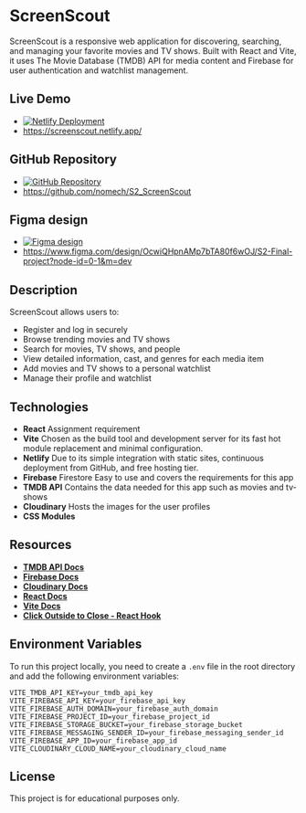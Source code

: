 # ScreenScout

ScreenScout is a responsive web application for discovering, searching, and managing your favorite movies and TV shows. Built with React and Vite, it uses The Movie Database (TMDB) API for media content and Firebase for user authentication and watchlist management.

## Live Demo

-   [![Netlify Deployment](https://img.shields.io/badge/Deploy-on%20Netlify-brightgreen)](https://screenscout.netlify.app/)
-   https://screenscout.netlify.app/

## GitHub Repository

-   [![GitHub Repository](https://img.shields.io/badge/GitHub-Repo-blue)](https://github.com/nomech/S2_ScreenScout)
-   https://github.com/nomech/S2_ScreenScout

## Figma design

-   [![Figma design](https://img.shields.io/badge/Design-Figma-pink)](https://www.figma.com/design/OcwiQHpnAMp7bTA80f6wOJ/S2-Final-project?node-id=0-1&m=dev)
-   https://www.figma.com/design/OcwiQHpnAMp7bTA80f6wOJ/S2-Final-project?node-id=0-1&m=dev

## Description

ScreenScout allows users to:

-   Register and log in securely
-   Browse trending movies and TV shows
-   Search for movies, TV shows, and people
-   View detailed information, cast, and genres for each media item
-   Add movies and TV shows to a personal watchlist
-   Manage their profile and watchlist

## Technologies

-   **React** Assignment requirement
-   **Vite** Chosen as the build tool and development server for its fast hot module replacement and minimal configuration.
-   **Netlify** Due to its simple integration with static sites, continuous deployment from GitHub, and free hosting tier.
-   **Firebase** Firestore Easy to use and covers the requirements for this app
-   **TMDB API** Contains the data needed for this app such as movies and tv-shows
-   **Cloudinary** Hosts the images for the user profiles
-   **CSS Modules**

## Resources

-   **[TMDB API Docs](https://developer.themoviedb.org/)**
-   **[Firebase Docs](https://firebase.google.com/docs/)**
-   **[Cloudinary Docs](https://cloudinary.com/documentation)**
-   **[React Docs](https://react.dev/)**
-   **[Vite Docs](https://vitejs.dev/)**
-   **[Click Outside to Close - React Hook](https://www.youtube.com/watch?v=HfZ7pdhS43s)**

## Environment Variables
To run this project locally, you need to create a `.env` file in the root directory and add the following environment variables:
 
```
VITE_TMDB_API_KEY=your_tmdb_api_key
VITE_FIREBASE_API_KEY=your_firebase_api_key
VITE_FIREBASE_AUTH_DOMAIN=your_firebase_auth_domain
VITE_FIREBASE_PROJECT_ID=your_firebase_project_id
VITE_FIREBASE_STORAGE_BUCKET=your_firebase_storage_bucket
VITE_FIREBASE_MESSAGING_SENDER_ID=your_firebase_messaging_sender_id
VITE_FIREBASE_APP_ID=your_firebase_app_id
VITE_CLOUDINARY_CLOUD_NAME=your_cloudinary_cloud_name
```


## License

This project is for educational purposes only.
